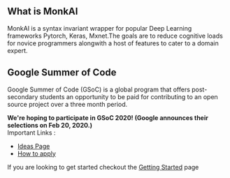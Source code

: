 ## What is MonkAI

MonkAI is a syntax invariant wrapper for popular Deep Learning frameworks Pytorch, Keras, Mxnet.The goals are to reduce cognitive loads for novice programmers alongwith a host of features to cater to a domain expert.

## Google Summer of Code

Google Summer of Code (GSoC) is a global program that offers post-secondary students an opportunity to be paid for contributing to an open source project over a three month period.

<b>We're hoping to participate in GSoC 2020! (Google announces their selections on Feb 20, 2020.)</b>
<br/>
Important Links :
- [Ideas Page](https://github.com/li8bot/gsoc2020/blob/master/ideas.md)
- [How to apply](https://github.com/li8bot/gsoc2020/blob/master/howtoapply.md)

If you are looking to get started checkout the [Getting Started](https://github.com/li8bot/gsoc2020/blob/master/GettingStarted.md) page

